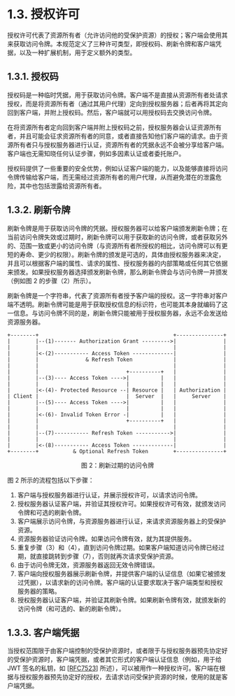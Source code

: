 # 1.3. 授权许可

授权许可代表了资源所有者（允许访问他的受保护资源）的授权；客户端会使用其来获取访问令牌。本规范定义了三种许可类型，即授权码、刷新令牌和客户端凭据，以及一种扩展机制，用于定义额外的类型。

## 1.3.1. 授权码

授权码是一种临时凭据，用于获取访问令牌。客户端不是直接从资源所有者处请求授权，而是将资源所有者（通过其用户代理）定向到授权服务器；后者再将其定向回到客户端，并附上授权码。然后，客户端就可以用授权码去交换访问令牌。

在将资源所有者定向回到客户端并附上授权码之前，授权服务器会认证资源所有者，并且可能会征求资源所有者的同意，或者直接告知他们客户端的请求。由于资源所有者只与授权服务器进行认证，资源所有者的凭据永远不会被分享给客户端。客户端也无需知晓任何认证步骤，例如多因素认证或者委托账户。

授权码提供了一些重要的安全优势，例如认证客户端的能力，以及能够直接将访问令牌传输给客户端，而无需经过资源所有者的用户代理，从而避免潜在的泄露危险，其中也包括泄露给资源所有者。

## 1.3.2. 刷新令牌

刷新令牌是用于获取访问令牌的凭据。授权服务器可以给客户端颁发刷新令牌；在当前访问令牌失效或过期时，刷新令牌可以用于获取新的访问令牌，或者获取另外的、范围一致或更小的访问令牌（与资源所有者所授权的相比，访问令牌可以有更短的寿命、更少的权限）。刷新令牌的颁发是可选的，具体由授权服务器来决定，并且可以根据客户端的属性、请求的属性、授权服务器的内部策略或任何其它依据来颁发。如果授权服务器选择颁发刷新令牌，那么刷新令牌会与访问令牌一并颁发（例如图 2 的步骤（2）所示）。

刷新令牌是一个字符串，代表了资源所有者授予客户端的授权。这一字符串对客户端不透明。刷新令牌可能是用于获取授权信息的标识符，也可能其本身就编码了这一信息。与访问令牌不同的是，刷新令牌只能被用于授权服务器，永远不会发送给资源服务器。

```
+--------+                                           +---------------+
|        |--(1)------- Authorization Grant --------->|               |
|        |                                           |               |
|        |<-(2)----------- Access Token -------------|               |
|        |               & Refresh Token             |               |
|        |                                           |               |
|        |                            +----------+   |               |
|        |--(3)---- Access Token ---->|          |   |               |
|        |                            |          |   |               |
|        |<-(4)- Protected Resource --| Resource |   | Authorization |
| Client |                            |  Server  |   |     Server    |
|        |--(5)---- Access Token ---->|          |   |               |
|        |                            |          |   |               |
|        |<-(6)- Invalid Token Error -|          |   |               |
|        |                            +----------+   |               |
|        |                                           |               |
|        |--(7)----------- Refresh Token ----------->|               |
|        |                                           |               |
|        |<-(8)----------- Access Token -------------|               |
+--------+           & Optional Refresh Token        +---------------+
```

<p align="center">图 2：刷新过期的访问令牌</p>

图 2 所示的流程包括以下步骤：

1. 客户端与授权服务器进行认证，并展示授权许可，以请求访问令牌。
2. 授权服务器认证客户端，并验证其授权许可。如果授权许可有效，就颁发访问令牌和可选的刷新令牌。
3. 客户端展示访问令牌，与资源服务器进行认证，来请求资源服务器上的受保护资源。
4. 资源服务器验证访问令牌。如果访问令牌有效，就为其提供服务。
5. 重复步骤（3）和（4），直到访问令牌过期。如果客户端知道访问令牌已经过期，就直接跳转到步骤（7），否则就再次请求受保护资源。
6. 由于访问令牌无效，资源服务器返回无效令牌错误。
7. 客户端向授权服务器展示刷新令牌，并提供客户端的认证信息（如果它被颁发过凭据），以请求新的访问令牌。客户端的认证要求取决于客户端类型和授权服务器的策略。
8. 授权服务器认证客户端，并验证其刷新令牌。如果刷新令牌有效，就颁发新的访问令牌（和可选的、新的刷新令牌）。

## 1.3.3. 客户端凭据

当授权范围限于由客户端控制的受保护资源时，或者限于与授权服务器预先协定好的受保护资源时，客户端凭据，或者其它形式的客户端认证信息（例如，用于给 JWT 签名的私钥，如 [[RFC7523](https://www.rfc-editor.org/info/rfc7523)] 所述），可以被用作一种授权许可。客户端在根据与授权服务器预先协定好的授权，去请求访问受保护资源的时候，使用的就是客户端凭据。
